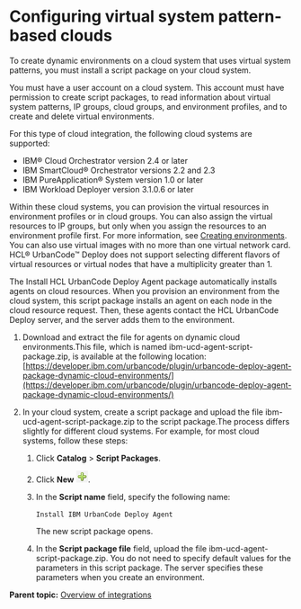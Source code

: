 # Configuring virtual system pattern-based clouds

To create dynamic environments on a cloud system that uses virtual system patterns, you must install a script package on your cloud system.

You must have a user account on a cloud system. This account must have permission to create script packages, to read information about virtual system patterns, IP groups, cloud groups, and environment profiles, and to create and delete virtual environments.

For this type of cloud integration, the following cloud systems are supported:

-   IBM® Cloud Orchestrator version 2.4 or later
-   IBM SmartCloud® Orchestrator versions 2.2 and 2.3
-   IBM PureApplication® System version 1.0 or later
-   IBM Workload Deployer version 3.1.0.6 or later

Within these cloud systems, you can provision the virtual resources in environment profiles or in cloud groups. You can also assign the virtual resources to IP groups, but only when you assign the resources to an environment profile first. For more information, see [Creating environments](../../com.udeploy.doc/topics/app_environment_create.md). You can also use virtual images with no more than one virtual network card. HCL® UrbanCode™ Deploy does not support selecting different flavors of virtual resources or virtual nodes that have a multiplicity greater than 1.

The Install HCL UrbanCode Deploy Agent package automatically installs agents on cloud resources. When you provision an environment from the cloud system, this script package installs an agent on each node in the cloud resource request. Then, these agents contact the HCL UrbanCode Deploy server, and the server adds them to the environment.

1.  Download and extract the file for agents on dynamic cloud environments.This file, which is named ibm-ucd-agent-script-package.zip, is available at the following location: [https://developer.ibm.com/urbancode/plugin/urbancode-deploy-agent-package-dynamic-cloud-environments/](https://developer.ibm.com/urbancode/plugin/urbancode-deploy-agent-package-dynamic-cloud-environments/)
2.  In your cloud system, create a script package and upload the file ibm-ucd-agent-script-package.zip to the script package.The process differs slightly for different cloud systems. For example, for most cloud systems, follow these steps:

    1.  Click **Catalog** \> **Script Packages**.
    2.  Click **New** ![](../../com.udeploy.doc/images/new_script_package.gif).
    3.  In the **Script name** field, specify the following name:

        ```
        Install IBM UrbanCode Deploy Agent
        ```

        The new script package opens.

    4.  In the **Script package file** field, upload the file ibm-ucd-agent-script-package.zip. 
    You do not need to specify default values for the parameters in this script package. The server specifies these parameters when you create an environment.


**Parent topic:** [Overview of integrations](../../com.udeploy.doc/topics/integrat_ov.md)

